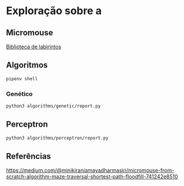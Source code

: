 # Exploração sobre a

## Micromouse

[Biblioteca de labirintos](https://github.com/micromouseonline/micromouse_maze_tool/tree/master/mazefiles/cfiles)

## Algoritmos

```bash
pipenv shell
```

### Genético

```bash
python3 algorithms/genetic/report.py
```

## Perceptron

```bash
python3 algorithms/perceptron/report.py
```

## Referências

https://medium.com/@minikiraniamayadharmasiri/micromouse-from-scratch-algorithm-maze-traversal-shortest-path-floodfill-741242e8510
